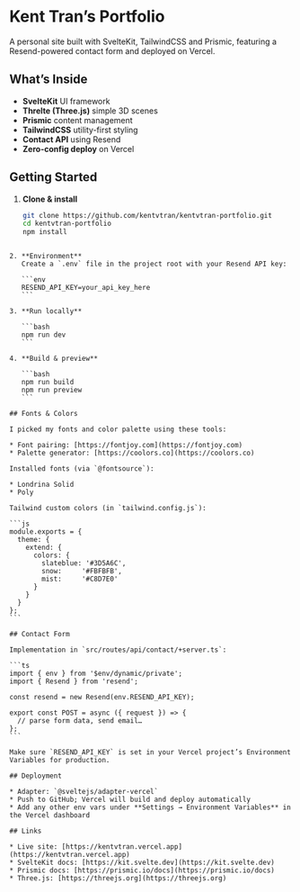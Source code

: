 # Kent Tran’s Portfolio

A personal site built with SvelteKit, TailwindCSS and Prismic, featuring a Resend-powered contact form and deployed on Vercel.

## What’s Inside

- **SvelteKit** UI framework  
- **Threlte (Three.js)** simple 3D scenes  
- **Prismic** content management  
- **TailwindCSS** utility-first styling  
- **Contact API** using Resend  
- **Zero-config deploy** on Vercel  

## Getting Started

1. **Clone & install**  
   ```bash
   git clone https://github.com/kentvtran/kentvtran-portfolio.git
   cd kentvtran-portfolio
   npm install
````

2. **Environment**
   Create a `.env` file in the project root with your Resend API key:

   ```env
   RESEND_API_KEY=your_api_key_here
   ```

3. **Run locally**

   ```bash
   npm run dev
   ```

4. **Build & preview**

   ```bash
   npm run build
   npm run preview
   ```

## Fonts & Colors

I picked my fonts and color palette using these tools:

* Font pairing: [https://fontjoy.com](https://fontjoy.com)
* Palette generator: [https://coolors.co](https://coolors.co)

Installed fonts (via `@fontsource`):

* Londrina Solid
* Poly

Tailwind custom colors (in `tailwind.config.js`):

```js
module.exports = {
  theme: {
    extend: {
      colors: {
        slateblue: '#3D5A6C',
        snow:     '#FBFBFB',
        mist:     '#C8D7E0'
      }
    }
  }
};
```

## Contact Form

Implementation in `src/routes/api/contact/+server.ts`:

```ts
import { env } from '$env/dynamic/private';
import { Resend } from 'resend';

const resend = new Resend(env.RESEND_API_KEY);

export const POST = async ({ request }) => {
  // parse form data, send email…
};
```

Make sure `RESEND_API_KEY` is set in your Vercel project’s Environment Variables for production.

## Deployment

* Adapter: `@sveltejs/adapter-vercel`
* Push to GitHub; Vercel will build and deploy automatically
* Add any other env vars under **Settings → Environment Variables** in the Vercel dashboard

## Links

* Live site: [https://kentvtran.vercel.app](https://kentvtran.vercel.app)
* SvelteKit docs: [https://kit.svelte.dev](https://kit.svelte.dev)
* Prismic docs: [https://prismic.io/docs](https://prismic.io/docs)
* Three.js: [https://threejs.org](https://threejs.org)